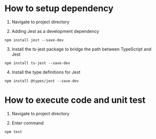 # How to setup dependency

1. Navigate to project directory

2. Adding Jest as a development dependency

```
npm install jest --save-dev
```

3.  Install the ts-jest package to bridge the path between TypeScript and Jest

```
npm install ts-jest --save-dev
```

4. Install the type definitions for Jest

```
npm install @types/jest --save-dev
```

# How to execute code and unit test

1. Navigate to project directory

2. Enter command

```
npm test
```
